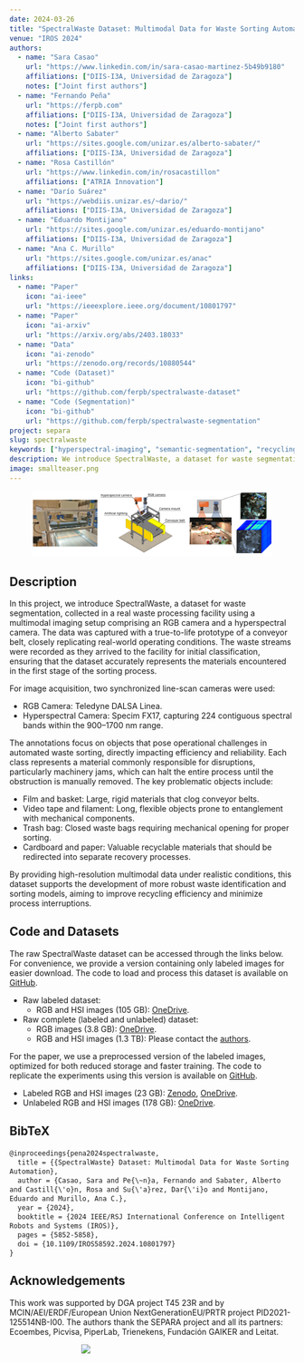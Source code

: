 ```yaml
---
date: 2024-03-26
title: "SpectralWaste Dataset: Multimodal Data for Waste Sorting Automation"
venue: "IROS 2024"
authors:
  - name: "Sara Casao"
    url: "https://www.linkedin.com/in/sara-casao-martinez-5b49b9180"
    affiliations: ["DIIS-I3A, Universidad de Zaragoza"]
    notes: ["Joint first authors"]
  - name: "Fernando Peña"
    url: "https://ferpb.com"
    affiliations: ["DIIS-I3A, Universidad de Zaragoza"]
    notes: ["Joint first authors"]
  - name: "Alberto Sabater"
    url: "https://sites.google.com/unizar.es/alberto-sabater/"
    affiliations: ["DIIS-I3A, Universidad de Zaragoza"]
  - name: "Rosa Castillón"
    url: "https://www.linkedin.com/in/rosacastillon"
    affiliations: ["ATRIA Innovation"]
  - name: "Darío Suárez"
    url: "https://webdiis.unizar.es/~dario/"
    affiliations: ["DIIS-I3A, Universidad de Zaragoza"]
  - name: "Eduardo Montijano"
    url: "https://sites.google.com/unizar.es/eduardo-montijano"
    affiliations: ["DIIS-I3A, Universidad de Zaragoza"]
  - name: "Ana C. Murillo"
    url: "https://sites.google.com/unizar.es/anac"
    affiliations: ["DIIS-I3A, Universidad de Zaragoza"]
links:
  - name: "Paper"
    icon: "ai-ieee"
    url: "https://ieeexplore.ieee.org/document/10801797"
  - name: "Paper"
    icon: "ai-arxiv"
    url: "https://arxiv.org/abs/2403.18033"
  - name: "Data"
    icon: "ai-zenodo"
    url: "https://zenodo.org/records/10880544"
  - name: "Code (Dataset)"
    icon: "bi-github"
    url: "https://github.com/ferpb/spectralwaste-dataset"
  - name: "Code (Segmentation)"
    icon: "bi-github"
    url: "https://github.com/ferpb/spectralwaste-segmentation"
project: separa
slug: spectralwaste
keywords: ["hyperspectral-imaging", "semantic-segmentation", "recycling"]
description: We introduce SpectralWaste, a dataset for waste segmentation collected in a real waste processing facility using a multimodal imaging setup comprising an RGB camera and a hyperspectral camera. 
image: smallteaser.png
---
```


<figure>
  <img src="teaser.png" alt="Descriptive caption">
</figure>

## Description

In this project, we introduce SpectralWaste, a dataset for waste segmentation, collected in a real waste processing facility using a multimodal imaging setup comprising an RGB camera and a hyperspectral camera. The data was captured with a true-to-life prototype of a conveyor belt, closely replicating real-world operating conditions. The waste streams were recorded as they arrived to the facility for initial classification, ensuring that the dataset accurately represents the materials encountered in the first stage of the sorting process.

For image acquisition, two synchronized line-scan cameras were used:

* RGB Camera: Teledyne DALSA Linea.
* Hyperspectral Camera: Specim FX17, capturing 224 contiguous spectral bands within the 900–1700 nm range.

The annotations focus on objects that pose operational challenges in automated waste sorting, directly impacting efficiency and reliability. Each class represents a material commonly responsible for disruptions, particularly machinery jams, which can halt the entire process until the obstruction is manually removed. The key problematic objects include:

* Film and basket: Large, rigid materials that clog conveyor belts.
* Video tape and filament: Long, flexible objects prone to entanglement with mechanical components.
* Trash bag: Closed waste bags requiring mechanical opening for proper sorting.
* Cardboard and paper: Valuable recyclable materials that should be redirected into separate recovery processes.

By providing high-resolution multimodal data under realistic conditions, this dataset supports the development of more robust waste identification and sorting models, aiming to improve recycling efficiency and minimize process interruptions.

## Code and Datasets

The raw SpectralWaste dataset can be accessed through the links below. For convenience, we provide a version containing only labeled images for easier download. The code to load and process this dataset is available on [GitHub][dataset-repo].

* Raw labeled dataset:
  * RGB and HSI images (105 GB): [OneDrive][raw-labeled-onedrive].
* Raw complete (labeled and unlabeled) dataset:
  * RGB images (3.8 GB): [OneDrive][raw-full-rgb-onedrive].
  * RGB and HSI images (1.3 TB): Please contact the [authors](mailto:fpena@unizar.es,acm@unizar.es).

For the paper, we use a preprocessed version of the labeled images, optimized for both reduced storage and faster training. The code to replicate the experiments using this version is available on [GitHub][segmentation-repo].

* Labeled RGB and HSI images (23 GB): [Zenodo][preprocessed-labeled-zenodo], [OneDrive][preprocessed-labeled-onedrive].
* Unlabeled RGB and HSI images (178 GB): [OneDrive][preprocessed-unlabeled-onedrive].

[dataset-repo]: https://github.com/ferpb/spectralwaste-dataset
[segmentation-repo]: https://github.com/ferpb/spectralwaste-segmentation

[preprocessed-labeled-zenodo]: https://zenodo.org/records/10880544
[preprocessed-labeled-onedrive]: https://unizares-my.sharepoint.com/:u:/g/personal/756012_unizar_es/EVJygVCmvs1BrCvA_WEtcIcBkUGbgsmN4fLaWGwr_lLJBw?e=lSPWxs
[preprocessed-unlabeled-onedrive]: https://unizares-my.sharepoint.com/:u:/g/personal/756012_unizar_es/Ea5ec2LtwoVOjlKfobsqbwsBTsgQMbIcnh_p0YbQvEH36A?e=vu4BHh
[raw-labeled-onedrive]: https://unizares-my.sharepoint.com/:f:/g/personal/756012_unizar_es/EkzyB3aciG1GncKAHUdh_sEB2Ch8kGwxLTyvLBHdKTiM_Q?e=feRBh6
[raw-full-rgb-onedrive]: https://unizares-my.sharepoint.com/:u:/g/personal/756012_unizar_es/EWFDxj3rv1JFnPFVLCd0ePwBV3hsps2nwX84nq3orIgHzw?e=wtXoXC

## BibTeX

```
@inproceedings{pena2024spectralwaste,
  title = {{SpectralWaste} Dataset: Multimodal Data for Waste Sorting Automation},
  author = {Casao, Sara and Pe{\~n}a, Fernando and Sabater, Alberto and Castill{\'o}n, Rosa and Su{\'a}rez, Dar{\'i}o and Montijano, Eduardo and Murillo, Ana C.},
  year = {2024},
  booktitle = {2024 IEEE/RSJ International Conference on Intelligent Robots and Systems (IROS)},
  pages = {5852-5858},
  doi = {10.1109/IROS58592.2024.10801797}
}
```

## Acknowledgements

This work was supported by DGA project T45 23R and by MCIN/AEI/ERDF/European Union NextGenerationEU/PRTR project PID2021-125514NB-I00. The authors thank the SEPARA project and all its partners: Ecoembes, Picvisa, PiperLab, Trienekens, Fundación GAIKER and Leitat.

<img src="/logos/aei-eu.png" style="width: 250px; display: block; margin: 0 auto">
